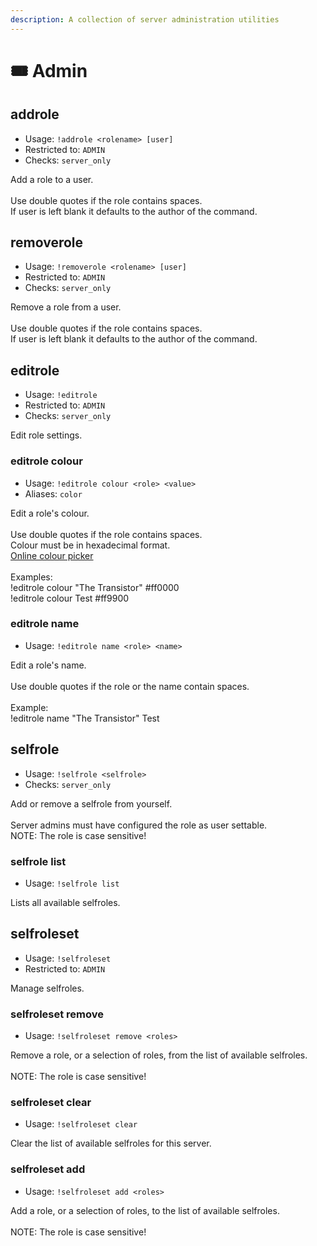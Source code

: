 ```yaml
---
description: A collection of server administration utilities
---
```


# 🎟 Admin

## addrole

* Usage: `!addrole <rolename> [user]`
* Restricted to: `ADMIN`
* Checks: `server_only`

Add a role to a user.\
\
Use double quotes if the role contains spaces.\
If user is left blank it defaults to the author of the command.

## removerole

* Usage: `!removerole <rolename> [user]`
* Restricted to: `ADMIN`
* Checks: `server_only`

Remove a role from a user.\
\
Use double quotes if the role contains spaces.\
If user is left blank it defaults to the author of the command.

## editrole

* Usage: `!editrole`
* Restricted to: `ADMIN`
* Checks: `server_only`

Edit role settings.

### editrole colour

* Usage: `!editrole colour <role> <value>`
* Aliases: `color`

Edit a role's colour.\
\
Use double quotes if the role contains spaces.\
Colour must be in hexadecimal format.\
[Online colour picker](http://www.w3schools.com/colors/colors\_picker.asp)\
\
Examples:\
!editrole colour "The Transistor" #ff0000\
!editrole colour Test #ff9900

### editrole name

* Usage: `!editrole name <role> <name>`

Edit a role's name.\
\
Use double quotes if the role or the name contain spaces.\
\
Example:\
!editrole name "The Transistor" Test

## selfrole

* Usage: `!selfrole <selfrole>`
* Checks: `server_only`

Add or remove a selfrole from yourself.\
\
Server admins must have configured the role as user settable.\
NOTE: The role is case sensitive!

### selfrole list

* Usage: `!selfrole list`

Lists all available selfroles.

## selfroleset

* Usage: `!selfroleset`
* Restricted to: `ADMIN`

Manage selfroles.

### selfroleset remove

* Usage: `!selfroleset remove <roles>`

Remove a role, or a selection of roles, from the list of available selfroles.\
\
NOTE: The role is case sensitive!

### selfroleset clear

* Usage: `!selfroleset clear`

Clear the list of available selfroles for this server.

### selfroleset add

* Usage: `!selfroleset add <roles>`

Add a role, or a selection of roles, to the list of available selfroles.\
\
NOTE: The role is case sensitive!
